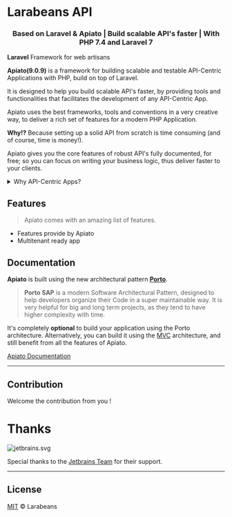 # Larabeans API

<h3 align="center">Based on Laravel & Apiato | Build scalable API's faster | With PHP 7.4 and Laravel 7</h3>

<a name="Introduction"></a>

**Laravel** Framework for web artisans

**Apiato(9.0.9)** is a framework for building scalable and testable API-Centric Applications with PHP, build on top of Laravel.
      
It is designed to help you build scalable API's faster, by providing tools and functionalities that facilitates the development of any API-Centric App.

Apiato uses the best frameworks, tools and conventions in a very creative way, to deliver a rich set of features for a modern PHP Application.

**Why!?** Because setting up a solid API from scratch is time consuming (and of course, time is money!).

Apiato gives you the core features of robust API's fully documented, for free; so you can focus on writing your business logic, thus deliver faster to your clients.

<details>
    <summary>Why API-Centric Apps?</summary>
  
    Today we’re living in a digital era, where almost everything is connected to the Internet.
    
    Building cross-devices applications is becoming a must. And to do it, you need APIs (Application Programing Interfaces).
    
    Web developers are used to serve HTML pages directly from the Backend. However, this traditional method has many disadvantages nowadays.
    
    API's can serve anything and everything (Mobile Apps, Web Apps, Smart TVs, Smart Watches,...).
    As well as, it can be exposed to the world allowing developers to interact with your Application and help growing your business.
    
    API-Centric Apps allows Frontend (Web + Mobile) and Backend developers to work on their codes in parallel. 
    After the Frontend Apps are ready they get attached to the Backend (API-Centric) code to start functioning. 
    This leads to zero decoupling between the Frontend and the Backend code and also removes the dependencies. 
    The API documentation acts as the contract between both sides during the development life cycle of all the Apps.

</details>

<a name="Features"></a>
## Features

> Apiato comes with an amazing list of features.

- Features provide by Apiato
- Multitenant ready app


<a name="Documentation"></a>
## Documentation

**Apiato** is built using the new architectural pattern **[Porto](https://github.com/Mahmoudz/Porto)**.

> **Porto SAP** is a modern Software Architectural Pattern, designed to help developers organize their Code in a super maintainable way. It is very helpful for big and long term projects, as they tend to have higher complexity with time.

It's completely **optional** to build your application using the Porto architecture.
Alternatively, you can build it using the [MVC](http://docs.apiato.io/getting-started/architecture/#mvc-introduction) architecture, and still benefit from all the features of Apiato.

<p>
	<a href="http://docs.apiato.io/">Apiato Documentation</a>
</p>

---

## Contribution

Welcome the contribution from you !

# Thanks

![jetbrains.svg](https://github.com/larabeans/larabeans/blob/master/jetbrains.svg)

Special thanks to the [Jetbrains Team](https://www.jetbrains.com/?from=larabeans) for their support.

---

<a name="License"></a>
## License

[MIT](https://github.com/larabeans/larabeans/blob/master/LICENSE) © Larabeans

